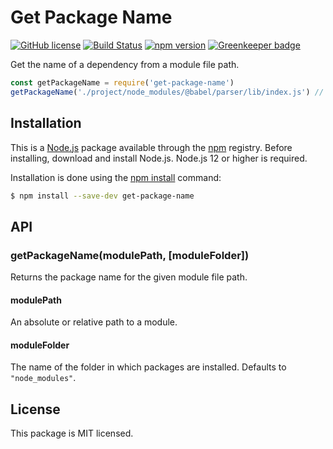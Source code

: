 # Get Package Name

[![GitHub license](https://img.shields.io/badge/license-MIT-blue.svg)](https://github.com/i-like-robots/get-package-name/blob/master/LICENSE) [![Build Status](https://travis-ci.org/i-like-robots/get-package-name.svg?branch=master)](https://travis-ci.org/i-like-robots/get-package-name) [![npm version](https://img.shields.io/npm/v/get-package-name.svg?style=flat)](https://www.npmjs.com/package/get-package-name) [![Greenkeeper badge](https://badges.greenkeeper.io/i-like-robots/get-package-name.svg)](https://greenkeeper.io/)

Get the name of a dependency from a module file path.

```js
const getPackageName = require('get-package-name')
getPackageName('./project/node_modules/@babel/parser/lib/index.js') // @babel/parser
```


## Installation

This is a [Node.js] package available through the [npm] registry. Before installing, download and install Node.js. Node.js 12 or higher is required.

Installation is done using the [npm install] command:

```sh
$ npm install --save-dev get-package-name
```

[Node.js]: https://nodejs.org/en/
[npm]: https://www.npmjs.com/
[npm install]: https://docs.npmjs.com/getting-started/installing-npm-packages-locally


## API

### getPackageName(modulePath, [moduleFolder])

Returns the package name for the given module file path.

#### modulePath

An absolute or relative path to a module.

#### moduleFolder

The name of the folder in which packages are installed. Defaults to `"node_modules"`.


## License

This package is MIT licensed.
